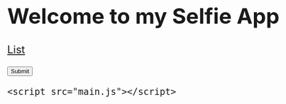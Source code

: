 <!DOCTYPE html>
<html lang="en">

<head>
    <meta charset="UTF-8">
    <meta http-equiv="X-UA-Compatible" content="IE=edge">
    <meta name="viewport" content="width=device-width, initial-scale=1.0">
    <title>Selfie App</title>
</head>

<style>
    body {
        font-size: 1.5rem;
    }
    
    .link {
        display: flex;
        gap: 2rem
    }
</style>

<body>
    <h1>Welcome to my Selfie App</h1>
    <div class="link">
        <a href="client/all.html">List</a>
    </div>
    <p id="latitude"></p>
    <p id="longitude"></p>
    <p class="description"></p>
    <button id="button">Submit</button>

    <script src="main.js"></script>
</body>

</html>
